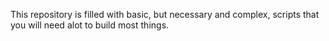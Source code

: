 This repository is filled with basic, but necessary and complex, scripts that you will need alot to build most things.

